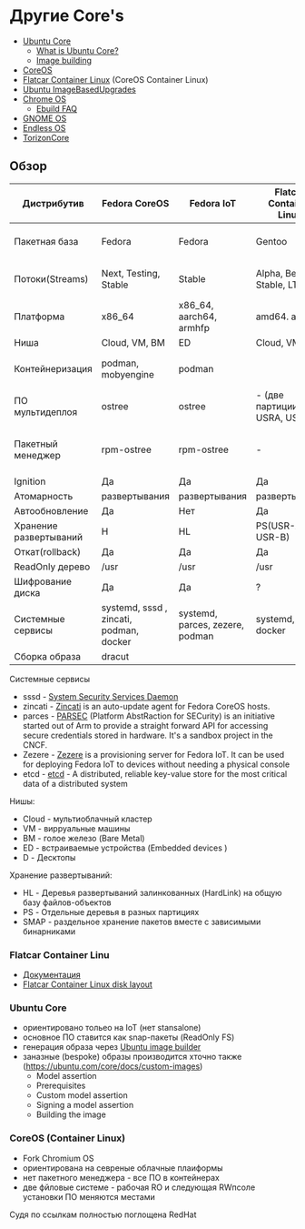 # Другие Core's

- [Ubuntu Core](https://ubuntu.com/core)
  * [What is Ubuntu Core?](https://ubuntu.com/core/docs/what-is-ubuntu-core)
  * [Image building](https://ubuntu.com/core/docs/image-building)
- [CoreOS](https://ru.wikipedia.org/wiki/CoreOS)
- [Flatcar Container Linux](https://kinvolk.io/flatcar-container-linux/) (CoreOS Container Linux)
- [Ubuntu ImageBasedUpgrades](https://wiki.ubuntu.com/ImageBasedUpgrades)
- [Chrome OS](https://ru.wikipedia.org/wiki/Chrome_OS)
  * [Ebuild FAQ](https://chromium.googlesource.com/chromiumos/docs/+/HEAD/portage/ebuild_faq.md)
- [GNOME OS](https://wiki.gnome.org/action/show//GnomeOS?action=show&redirect=Projects%2FGnomeContinuous)
- [Endless OS](https://endlessos.com/)
- [TorizonCore](https://developer.toradex.com/knowledge-base/torizoncore-overview)

## Обзор

Дистрибутив | Fedora CoreOS | Fedora IoT | Flatcar Container Linux | Ubuntu Core | Chrome OS | GNOME OS | Endless OS | TorizonCore
------------|---------------|------------|-------------------------|-------------|-----------|----------|------------|-------------
Пакетная база | Fedora      | Fedora     | Gentoo                  | Ubuntu      | Gentoo    |          |  Debian    | Yocto Project (Poky)
Потоки(Streams) | Next, Testing, Stable |  Stable | Alpha, Beta, Stable, LTS | Releases |    |          | Edge, Beta, Alpha, Stable           |
Платформа   | x86_64 | x86_64, aarch64, armhfp | amd64. arm64      | amd64. arm64 | x86_64, arm64 |     |            | arm64       
Ниша | Cloud, VM, BM        |  ED         |   Cloud, VM, BM        | ED           | D        | D        | D          |
Контейнеризация | podman, mobyengine | podman |                    |              |          |  flatpak |   flatpak  | docker (debian images)
ПО мультидеплоя | ostree    | ostree      |  - (две партиции USRA, USRB) | snap   |            | ostree | ostree     |  ostree, Uptane
Пакетный менеджер | rpm-ostree | rpm-ostree | -                    | Snappy  | portage, chroot |        | deb-ostree-builder, apt, dpkg  | 
Ignition    |  Да           | Да          | Да                     | Нет          | ?         |    ?    | Нет        | ?
Атомарность | развертывания | развертывания | развертывания        | Ядро?        | ?         |    ?    | Да         | ?
Автообновление | Да         | Нет         | Да                     | Да           | ?         |    ?    | Да         | ?
Хранение развертываний | H  | HL          | PS(USR-A, USR-B)       | SNAP         | ?         |    ?    | Да         | Да 
Откат(rollback) | Да         | Да         | Да                     | Да           | ?         |    ?    | Да         | ?
ReadOnly дерево | /usr      | /usr        | /usr                   | /snap        | ?         |    ?    | /usr       | ?
Шифрование диска |  Да      |  Да         | ?                      | Да           | ?         |    ?    | ?          | ?    
Системные сервисы | systemd, sssd , zincati, podman, docker | systemd, parces, zezere, podman | systemd, etcd, docker | snapd |  | flatpak, ostree |  eos-stage-ostree, eos-autoupdater |  portainer, systemd, docker, podman
Сборка образа | dracut     |              |                        |             |          |           |  dracut       | bitbake

Системные сервисы
- sssd - [System Security Services Daemon](https://en.wikipedia.org/wiki/System_Security_Services_Daemon)
- zincati - [Zincati](https://github.com/coreos/zincati) is an auto-update agent for Fedora CoreOS hosts.
- parces - [PARSEC](https://fedoraproject.org/wiki/Changes/PARSEC) (Platform AbstRaction for SECurity) is an initiative started out of Arm to provide a straight forward API for accessing secure credentials stored in hardware. It's a sandbox project in the CNCF. 
- Zezere -  [Zezere](https://github.com/fedora-iot/zezere) is a provisioning server for Fedora IoT. It can be used for deploying Fedora IoT to devices without needing a physical console
- etcd - [etcd](https://etcd.io/) - A distributed, reliable key-value store for the most critical data of a distributed system

Нишы:
- Cloud - мультиоблачный кластер
- VM - вирруальные машины
- BM - голое железо (Bare Metal)
- ED - встраиваемые устройства (Embedded devices )
- D - Десктопы

Хранение развертываний:
- HL - Деревья развертываний залинкованных (HardLink) на общую базу файлов-объектов
- PS - Отдельные деревья в разных  партициях
- SMAP - раздельное хранение пакетов вместе с зависимыми бинарниками

### Flatcar Container Linu

- [Документация](https://kinvolk.io/docs/flatcar-container-linux/latest/)
- [Flatcar Container Linux disk layout](https://kinvolk.io/docs/flatcar-container-linux/latest/reference/developer-guides/sdk-disk-partitions/)


### Ubuntu Core

- ориентировано тольео на IoT (нет stansalone)
- основное ПО ставится как snap-пакеты (ReadOnly FS)
- генерация образа через [Ubuntu image builder](https://github.com/CanonicalLtd/ubuntu-image)
- заназные (bespoke) образы производится хточно также (https://ubuntu.com/core/docs/custom-images) 
  *  Model assertion
  *  Prerequisites
  *  Custom model assertion
  *  Signing a model assertion
  *  Building the image

### CoreOS (Container Linux)
- Fork Chromium OS
- ориентирована на севреные облачные плаиформы
- нет пакетного менеджера - все ПО в контейнерах
- две фйловые системе - рабочая RO и  следующая RWпсоле установки ПО меняются местами

Судя по ссылкам полностью поглощена RedHat
